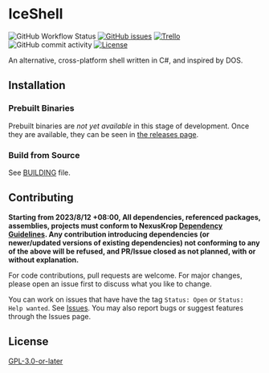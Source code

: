 # IceShell

![GitHub Workflow Status](https://img.shields.io/github/actions/workflow/status/NexusKrop/IceShell/dotnet.yml?style=flat-square&logo=github)
[![GitHub issues](https://img.shields.io/github/issues/NexusKrop/IceShell?style=flat-square)](https://github.com/NexusKrop/IceShell/issues)
[![Trello](https://img.shields.io/badge/-trello-gray?style=flat-square&logo=trello)](https://trello.com/b/eeBRukuy/iceshell)
![GitHub commit activity](https://img.shields.io/github/commit-activity/m/NexusKrop/IceShell?style=flat-square)
[![License](https://img.shields.io/github/license/NexusKrop/IceShell?style=flat-square)](COPYING.txt)

An alternative, cross-platform shell written in C#, and inspired by DOS.

## Installation

### Prebuilt Binaries

Prebuilt binaries are _not yet available_ in this stage of development. Once they are available, they
can be seen in [the releases page](https://github.com/NexusKrop/IceShell/releases).

### Build from Source

See [BUILDING](BUILDING.md) file.

## Contributing

**Starting from 2023/8/12 +08:00, All dependencies, referenced packages, assemblies, projects must conform to NexusKrop [Dependency Guidelines](https://github.com/NexusKrop/.github/blob/main/docs/dependencies.md). Any contribution introducing dependencies (or newer/updated versions of existing dependencies) not conforming to any of the above will be refused, and PR/Issue closed as not planned, with or without explanation.**

For code contributions, pull requests are welcome. For major changes, please open an issue first to discuss what
you like to change.

You can work on issues that have have the tag `Status: Open` or `Status: Help wanted`. See [Issues](https://github.com/NexusKrop/IceShell/issues).
You may also report bugs or suggest features through the Issues page.

## License

[GPL-3.0-or-later](COPYING.txt)
